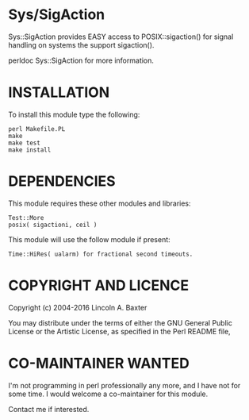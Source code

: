 # Sys/SigAction

Sys::SigAction provides EASY access to POSIX::sigaction() 
for signal handling on systems the support sigaction().

perldoc Sys::SigAction for more information.

# INSTALLATION

To install this module type the following:

    perl Makefile.PL
    make
    make test
    make install

# DEPENDENCIES

This module requires these other modules and libraries:

    Test::More
    posix( sigactioni, ceil )

This module will use the follow module if present:

    Time::HiRes( ualarm) for fractional second timeouts. 

# COPYRIGHT AND LICENCE

Copyright (c) 2004-2016 Lincoln A. Baxter

You may distribute under the terms of either the GNU General Public
License or the Artistic License, as specified in the Perl README file,

# CO-MAINTAINER WANTED

I'm not programming in perl professionally any more, and I have not for some time. I would welcome a co-maintainer for this module.

Contact me if interested.
